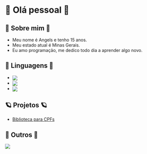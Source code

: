 # 👋 Olá pessoal 👋

## 🎉 Sobre mim 🎉

- Meu nome é Angels e tenho 15 anos.
- Meu estado atual é Minas Gerais.
- Eu amo programação, me dedico todo dia a aprender algo novo.

## 🔱  Linguagens 🔱

- <img align="center" src="https://img.shields.io/badge/Lua-1010b5?style=for-the-badge&logo=lua&logoColor=white" /> 


- <img align="center" src="https://img.shields.io/badge/HTML5-E34F26?style=for-the-badge&logo=html5&logoColor=white" />

- <img align="center" src="https://img.shields.io/badge/CSS3-1572B6?style=for-the-badge&logo=css3&logoColor=white" />


## 🪐 Projetos 🪐

- <a href="https://github.com/AngelsDeveloper/biblioteca_cpf">Biblioteca para CPFs</a>

## 🌌 Outros 🌌

<img src="https://github-readme-stats.vercel.app/api/top-langs/?username=AngelsDeveloper&langs_count=5&theme=nightowl&hide=c%23"> 

